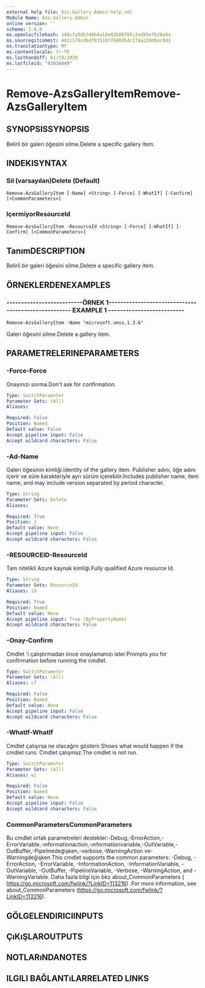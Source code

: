 ```yaml
---
external help file: Azs.Gallery.Admin-help.xml
Module Name: Azs.Gallery.Admin
online version: ''
schema: 2.0.0
ms.openlocfilehash: 148cfa9db340b4a10e02b0870fc2edb5efb20a9a
ms.sourcegitcommit: 4d2c178cd6df9151877b08d54c1f4a228dbec9d1
ms.translationtype: MT
ms.contentlocale: tr-TR
ms.lasthandoff: 01/29/2020
ms.locfileid: "93934449"
---
```

# <span data-ttu-id="483c6-101">Remove-AzsGalleryItem</span><span class="sxs-lookup"><span data-stu-id="483c6-101">Remove-AzsGalleryItem</span></span>

## <span data-ttu-id="483c6-102">SYNOPSIS</span><span class="sxs-lookup"><span data-stu-id="483c6-102">SYNOPSIS</span></span>
<span data-ttu-id="483c6-103">Belirli bir galeri öğesini silme.</span><span class="sxs-lookup"><span data-stu-id="483c6-103">Delete a specific gallery item.</span></span>

## <span data-ttu-id="483c6-104">INDEKI</span><span class="sxs-lookup"><span data-stu-id="483c6-104">SYNTAX</span></span>

### <span data-ttu-id="483c6-105">Sil (varsayılan)</span><span class="sxs-lookup"><span data-stu-id="483c6-105">Delete (Default)</span></span>
```
Remove-AzsGalleryItem [-Name] <String> [-Force] [-WhatIf] [-Confirm] [<CommonParameters>]
```

### <span data-ttu-id="483c6-106">Içermiyor</span><span class="sxs-lookup"><span data-stu-id="483c6-106">ResourceId</span></span>
```
Remove-AzsGalleryItem -ResourceId <String> [-Force] [-WhatIf] [-Confirm] [<CommonParameters>]
```

## <span data-ttu-id="483c6-107">Tanım</span><span class="sxs-lookup"><span data-stu-id="483c6-107">DESCRIPTION</span></span>
<span data-ttu-id="483c6-108">Belirli bir galeri öğesini silme.</span><span class="sxs-lookup"><span data-stu-id="483c6-108">Delete a specific gallery item.</span></span>

## <span data-ttu-id="483c6-109">ÖRNEKLERDEN</span><span class="sxs-lookup"><span data-stu-id="483c6-109">EXAMPLES</span></span>

### <span data-ttu-id="483c6-110">--------------------------ÖRNEK 1--------------------------</span><span class="sxs-lookup"><span data-stu-id="483c6-110">-------------------------- EXAMPLE 1 --------------------------</span></span>
```
Remove-AzsGalleryItem -Name "microsoft.vmss.1.3.6"
```

<span data-ttu-id="483c6-111">Galeri öğesini silme.</span><span class="sxs-lookup"><span data-stu-id="483c6-111">Delete a gallery item.</span></span>

## <span data-ttu-id="483c6-112">PARAMETRELERINE</span><span class="sxs-lookup"><span data-stu-id="483c6-112">PARAMETERS</span></span>

### <span data-ttu-id="483c6-113">-Force</span><span class="sxs-lookup"><span data-stu-id="483c6-113">-Force</span></span>
<span data-ttu-id="483c6-114">Onayınızı sorma.</span><span class="sxs-lookup"><span data-stu-id="483c6-114">Don't ask for confirmation.</span></span>

```yaml
Type: SwitchParameter
Parameter Sets: (All)
Aliases: 

Required: False
Position: Named
Default value: False
Accept pipeline input: False
Accept wildcard characters: False
```

### <span data-ttu-id="483c6-115">-Ad</span><span class="sxs-lookup"><span data-stu-id="483c6-115">-Name</span></span>
<span data-ttu-id="483c6-116">Galeri öğesinin kimliği.</span><span class="sxs-lookup"><span data-stu-id="483c6-116">Identity of the gallery item.</span></span>
<span data-ttu-id="483c6-117">Publisher adını, öğe adını içerir ve süre karakteriyle ayrı sürüm içerebilir.</span><span class="sxs-lookup"><span data-stu-id="483c6-117">Includes publisher name, item name, and may include version separated by period character.</span></span>

```yaml
Type: String
Parameter Sets: Delete
Aliases: 

Required: True
Position: 1
Default value: None
Accept pipeline input: False
Accept wildcard characters: False
```

### <span data-ttu-id="483c6-118">-RESOURCEID</span><span class="sxs-lookup"><span data-stu-id="483c6-118">-ResourceId</span></span>
<span data-ttu-id="483c6-119">Tam nitelikli Azure kaynak kimliği.</span><span class="sxs-lookup"><span data-stu-id="483c6-119">Fully qualified Azure resource Id.</span></span>

```yaml
Type: String
Parameter Sets: ResourceId
Aliases: id

Required: True
Position: Named
Default value: None
Accept pipeline input: True (ByPropertyName)
Accept wildcard characters: False
```

### <span data-ttu-id="483c6-120">-Onay</span><span class="sxs-lookup"><span data-stu-id="483c6-120">-Confirm</span></span>
<span data-ttu-id="483c6-121">Cmdlet 'i çalıştırmadan önce onaylamanızı ister.</span><span class="sxs-lookup"><span data-stu-id="483c6-121">Prompts you for confirmation before running the cmdlet.</span></span>

```yaml
Type: SwitchParameter
Parameter Sets: (All)
Aliases: cf

Required: False
Position: Named
Default value: None
Accept pipeline input: False
Accept wildcard characters: False
```

### <span data-ttu-id="483c6-122">-WhatIf</span><span class="sxs-lookup"><span data-stu-id="483c6-122">-WhatIf</span></span>
<span data-ttu-id="483c6-123">Cmdlet çalışırsa ne olacağını gösterir.</span><span class="sxs-lookup"><span data-stu-id="483c6-123">Shows what would happen if the cmdlet runs.</span></span>
<span data-ttu-id="483c6-124">Cmdlet çalışmaz.</span><span class="sxs-lookup"><span data-stu-id="483c6-124">The cmdlet is not run.</span></span>

```yaml
Type: SwitchParameter
Parameter Sets: (All)
Aliases: wi

Required: False
Position: Named
Default value: None
Accept pipeline input: False
Accept wildcard characters: False
```

### <span data-ttu-id="483c6-125">CommonParameters</span><span class="sxs-lookup"><span data-stu-id="483c6-125">CommonParameters</span></span>
<span data-ttu-id="483c6-126">Bu cmdlet ortak parametreleri destekler:-Debug,-ErrorAction,-ErrorVariable,-ınformationaction,-ınformationvariable,-OutVariable,-OutBuffer,-Pipelinedeğişken,-verbose,-WarningAction ve-Warningdeğişken.</span><span class="sxs-lookup"><span data-stu-id="483c6-126">This cmdlet supports the common parameters: -Debug, -ErrorAction, -ErrorVariable, -InformationAction, -InformationVariable, -OutVariable, -OutBuffer, -PipelineVariable, -Verbose, -WarningAction, and -WarningVariable.</span></span> <span data-ttu-id="483c6-127">Daha fazla bilgi için bkz about_CommonParameters ( https://go.microsoft.com/fwlink/?LinkID=113216) .</span><span class="sxs-lookup"><span data-stu-id="483c6-127">For more information, see about_CommonParameters (https://go.microsoft.com/fwlink/?LinkID=113216).</span></span>

## <span data-ttu-id="483c6-128">GÖLGELENDIRICI</span><span class="sxs-lookup"><span data-stu-id="483c6-128">INPUTS</span></span>

## <span data-ttu-id="483c6-129">ÇıKıŞLAR</span><span class="sxs-lookup"><span data-stu-id="483c6-129">OUTPUTS</span></span>

## <span data-ttu-id="483c6-130">NOTLARıNDA</span><span class="sxs-lookup"><span data-stu-id="483c6-130">NOTES</span></span>

## <span data-ttu-id="483c6-131">ILGILI BAĞLANTıLAR</span><span class="sxs-lookup"><span data-stu-id="483c6-131">RELATED LINKS</span></span>


